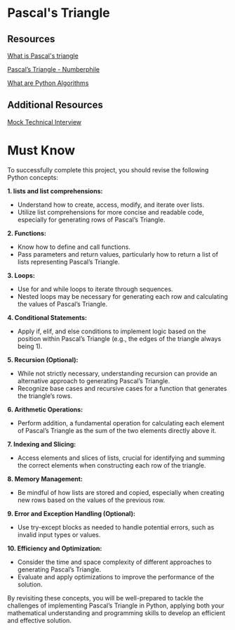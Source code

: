 # Pascal's Triangle
## Resources
[What is Pascal's triangle](https://intranet.alxswe.com/rltoken/F458nFkW9StJum2zPI4khg "What is Pascal’s triangle")

[Pascal’s Triangle - Numberphile](https://intranet.alxswe.com/rltoken/XXMN2RVCCGcF5l5ZnUIv8Q "Pascal’s Triangle - Numberphile")

[What are Python Algorithms](https://intranet.alxswe.com/rltoken/q5v0xbgrVxG4Nf-fV-BW2w "What are Python Algorithms")
## Additional Resources
[Mock Technical Interview](https://intranet.alxswe.com/rltoken/vKf7Spm4xxFMom3x4Jx52g "Mock Technical Interview")
# Must Know
To successfully complete this project, you should revise the following Python concepts:

**1. lists and list comprehensions:**

- Understand how to create, access, modify, and iterate over lists.
- Utilize list comprehensions for more concise and readable code, especially for generating rows of Pascal’s Triangle.

**2. Functions:**

- Know how to define and call functions.
- Pass parameters and return values, particularly how to return a list of lists representing Pascal’s Triangle.

**3. Loops:**

- Use for and while loops to iterate through sequences.
- Nested loops may be necessary for generating each row and calculating the values of Pascal’s Triangle.

**4. Conditional Statements:**

- Apply if, elif, and else conditions to implement logic based on the position within Pascal’s Triangle (e.g., the edges of the triangle always being 1).

**5. Recursion (Optional):**

- While not strictly necessary, understanding recursion can provide an alternative approach to generating Pascal’s Triangle.
- Recognize base cases and recursive cases for a function that generates the triangle’s rows.

**6. Arithmetic Operations:**

- Perform addition, a fundamental operation for calculating each element of Pascal’s Triangle as the sum of the two elements directly above it.

**7. Indexing and Slicing:**

- Access elements and slices of lists, crucial for identifying and summing the correct elements when constructing each row of the triangle.

**8. Memory Management:**

- Be mindful of how lists are stored and copied, especially when creating new rows based on the values of the previous row.

**9. Error and Exception Handling (Optional):**

- Use try-except blocks as needed to handle potential errors, such as invalid input types or values.

**10. Efficiency and Optimization:**

- Consider the time and space complexity of different approaches to generating Pascal’s Triangle.
- Evaluate and apply optimizations to improve the performance of the solution.

By revisiting these concepts, you will be well-prepared to tackle the challenges of implementing Pascal’s Triangle in Python, applying both your mathematical understanding and programming skills to develop an efficient and effective solution.
